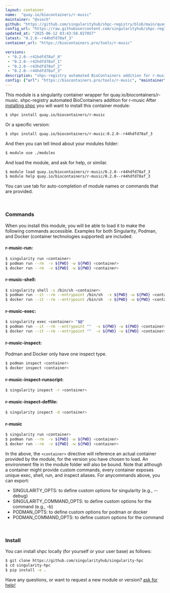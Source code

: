 ```yaml
---
layout: container
name:  "quay.io/biocontainers/r-music"
maintainer: "@vsoch"
github: "https://github.com/singularityhub/shpc-registry/blob/main/quay.io/biocontainers/r-music/container.yaml"
config_url: "https://raw.githubusercontent.com/singularityhub/shpc-registry/main/quay.io/biocontainers/r-music/container.yaml"
updated_at: "2025-06-12 03:43:58.027057"
latest: "0.2.0--r44hdfd78af_3"
container_url: "https://biocontainers.pro/tools/r-music"

versions:
 - "0.2.0--r41hdfd78af_0"
 - "0.2.0--r42hdfd78af_1"
 - "0.2.0--r43hdfd78af_2"
 - "0.2.0--r44hdfd78af_3"
description: "shpc-registry automated BioContainers addition for r-music"
config: {"url": "https://biocontainers.pro/tools/r-music", "maintainer": "@vsoch", "description": "shpc-registry automated BioContainers addition for r-music", "latest": {"0.2.0--r44hdfd78af_3": "sha256:6d9a3a42a7dc418e752c2402029f9dcf453a8288d5339db84a4f7fed583c2d35"}, "tags": {"0.2.0--r41hdfd78af_0": "sha256:07194fe1180b905e8898467c9019729fe77a40fd74a1d8929a97969311e24012", "0.2.0--r42hdfd78af_1": "sha256:e9ba205c13d3d2f357ae924a36c11037d4db82b1e85e0689e5242fe4308ba479", "0.2.0--r43hdfd78af_2": "sha256:c349870d050e6e55017493400416d1a1d119457009639cfb05953129ba095f5e", "0.2.0--r44hdfd78af_3": "sha256:6d9a3a42a7dc418e752c2402029f9dcf453a8288d5339db84a4f7fed583c2d35"}, "docker": "quay.io/biocontainers/r-music"}
---
```


This module is a singularity container wrapper for quay.io/biocontainers/r-music.
shpc-registry automated BioContainers addition for r-music
After [installing shpc](#install) you will want to install this container module:


```bash
$ shpc install quay.io/biocontainers/r-music
```

Or a specific version:

```bash
$ shpc install quay.io/biocontainers/r-music:0.2.0--r44hdfd78af_3
```

And then you can tell lmod about your modules folder:

```bash
$ module use ./modules
```

And load the module, and ask for help, or similar.

```bash
$ module load quay.io/biocontainers/r-music/0.2.0--r44hdfd78af_3
$ module help quay.io/biocontainers/r-music/0.2.0--r44hdfd78af_3
```

You can use tab for auto-completion of module names or commands that are provided.

<br>

### Commands

When you install this module, you will be able to load it to make the following commands accessible.
Examples for both Singularity, Podman, and Docker (container technologies supported) are included.

#### r-music-run:

```bash
$ singularity run <container>
$ podman run --rm  -v ${PWD} -w ${PWD} <container>
$ docker run --rm  -v ${PWD} -w ${PWD} <container>
```

#### r-music-shell:

```bash
$ singularity shell -s /bin/sh <container>
$ podman run --it --rm --entrypoint /bin/sh  -v ${PWD} -w ${PWD} <container>
$ docker run --it --rm --entrypoint /bin/sh  -v ${PWD} -w ${PWD} <container>
```

#### r-music-exec:

```bash
$ singularity exec <container> "$@"
$ podman run --it --rm --entrypoint ""  -v ${PWD} -w ${PWD} <container> "$@"
$ docker run --it --rm --entrypoint ""  -v ${PWD} -w ${PWD} <container> "$@"
```

#### r-music-inspect:

Podman and Docker only have one inspect type.

```bash
$ podman inspect <container>
$ docker inspect <container>
```

#### r-music-inspect-runscript:

```bash
$ singularity inspect -r <container>
```

#### r-music-inspect-deffile:

```bash
$ singularity inspect -d <container>
```



#### r-music

```bash
$ singularity run <container>
$ podman run --rm  -v ${PWD} -w ${PWD} <container>
$ docker run --rm  -v ${PWD} -w ${PWD} <container>
```


In the above, the `<container>` directive will reference an actual container provided
by the module, for the version you have chosen to load. An environment file in the
module folder will also be bound. Note that although a container
might provide custom commands, every container exposes unique exec, shell, run, and
inspect aliases. For anycommands above, you can export:

 - SINGULARITY_OPTS: to define custom options for singularity (e.g., --debug)
 - SINGULARITY_COMMAND_OPTS: to define custom options for the command (e.g., -b)
 - PODMAN_OPTS: to define custom options for podman or docker
 - PODMAN_COMMAND_OPTS: to define custom options for the command

<br>

### Install

You can install shpc locally (for yourself or your user base) as follows:

```bash
$ git clone https://github.com/singularityhub/singularity-hpc
$ cd singularity-hpc
$ pip install -e .
```

Have any questions, or want to request a new module or version? [ask for help!](https://github.com/singularityhub/singularity-hpc/issues)
